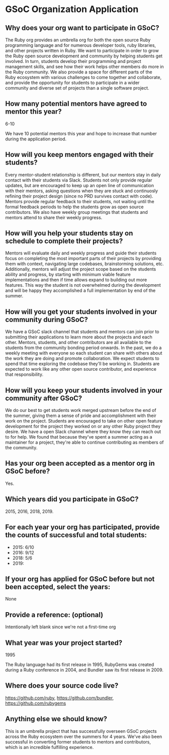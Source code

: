 # GSoC Organization Application

## Why does your org want to participate in GSoC?

The Ruby org provides an umbrella org for both the open source Ruby programming language and for numerous developer tools, ruby libraries, and other projects written in Ruby.
We want to participate in order to grow the Ruby open source development and community by helping students get involved. In turn, students develop their programming and project management skills, and see how their work helps other members do more in the Ruby community.
We also provide a space for different parts of the Ruby ecosystem with various challenges to come together and collaborate, and provide the opportunity for students to participate in a wider community and diverse set of projects than a single software project.

## How many potential mentors have agreed to mentor this year?

6-10

We have 10 potential mentors this year and hope to increase that number during the application period.

## How will you keep mentors engaged with their students?

Every mentor-student relationship is different, but our mentors stay in daily contact with their students via Slack.
Students not only provide regular updates, but are encouraged to keep up an open line of communication with their mentors, asking questions when they are stuck and continuosly refining their project design (since no PRD survives contact with code).
Mentors provide regular feedback to their students, not waiting until the formal feedback periods to help the students grow as open source contributors. 
We also have weekly group meetings that students and mentors attend to share their weekly progress.

## How will you help your students stay on schedule to complete their projects?

Mentors will evaluate daily and weekly progress and guide their students focus on completing the most important parts of their projects by providing them with context, navigating large codebases, brainstorming solutions, etc.
Additionally, mentors will adjust the project scope based on the students ability and progress, by starting with minimum viable feature implementations and then if time allows expand to building out more features. This way the student is not overwhelmed during the development and will be happy they accomplished a full implementation by end of the summer.

## How will you get your students involved in your community during GSoC?

We have a GSoC slack channel that students and mentors can join prior to submitting their applications to learn more about the projects and each other.
Mentors, students, and other contributors are all available to the students from the community bonding period onwards. In the past, we do a weekly meeting with everyone so each student can share with others about the work they are doing and promote collaboration. 
We expect students to spend that time exploring the codebase they'll be working in.
Students are expected to work like any other open source contributor, and experience that responsibility.

## How will you keep your students involved in your community after GSoC?

We do our best to get students work merged upstream before the end of the summer, giving them a sense of pride and accomplishment with their work on the project.
Students are encouraged to take on other open feature development for the project they worked on or any other Ruby project they desire. We have a open Slack channel where they know they can reach out to for help. 
We found that because they've spent a summer acting as a maintainer for a project, they're able to continue contributing as members of the community.

## Has your org been accepted as a mentor org in GSoC before?

Yes.

## Which years did you participate in GSoC?

2015, 2016, 2018, 2019.

## For each year your org has participated, provide the counts of successful and total students:

- 2015: 6/10
- 2016: 9/12
- 2018: 5/6
- 2019: 

## If your org has applied for GSoC before but not been accepted, select the years:

None

## Provide a reference: (optional)

Intentionally left blank since we're not a first-time org

## What year was your project started?

1995

The Ruby language had its first release in 1995, RubyGems was created during a Ruby conference in 2004, and Bundler saw its first release in 2009.

## Where does your source code live?

https://github.com/ruby, https://github.com/bundler, https://github.com/rubygems

## Anything else we should know?

This is an umbrella project that has successfully overseen GSoC projects across the Ruby ecosystem over the summers for 4 years.
We've also been successful in converting former students to mentors and contributors, which is an incredible fulfilling experience.
